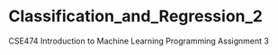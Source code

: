 # Classification_and_Regression_2
CSE474 Introduction to Machine Learning Programming Assignment 3 
